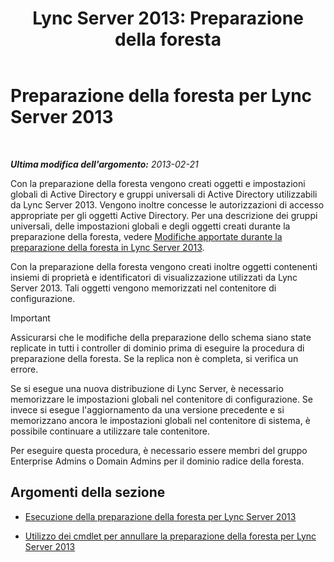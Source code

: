 ﻿---
title: 'Lync Server 2013: Preparazione della foresta'
TOCTitle: Preparazione della foresta
ms:assetid: 3d188fcb-c64e-46cf-a3a7-9e3ebefed7fd
ms:mtpsurl: https://technet.microsoft.com/it-it/library/Gg425898(v=OCS.15)
ms:contentKeyID: 49300282
ms.date: 08/24/2015
mtps_version: v=OCS.15
ms.translationtype: HT
---

# Preparazione della foresta per Lync Server 2013

 

_**Ultima modifica dell'argomento:** 2013-02-21_

Con la preparazione della foresta vengono creati oggetti e impostazioni globali di Active Directory e gruppi universali di Active Directory utilizzabili da Lync Server 2013. Vengono inoltre concesse le autorizzazioni di accesso appropriate per gli oggetti Active Directory. Per una descrizione dei gruppi universali, delle impostazioni globali e degli oggetti creati durante la preparazione della foresta, vedere [Modifiche apportate durante la preparazione della foresta in Lync Server 2013](lync-server-2013-changes-made-by-forest-preparation.md).

Con la preparazione della foresta vengono creati inoltre oggetti contenenti insiemi di proprietà e identificatori di visualizzazione utilizzati da Lync Server 2013. Tali oggetti vengono memorizzati nel contenitore di configurazione.

> [!IMPORTANT]  
> Assicurarsi che le modifiche della preparazione dello schema siano state replicate in tutti i controller di dominio prima di eseguire la procedura di preparazione della foresta. Se la replica non è completa, si verifica un errore.

Se si esegue una nuova distribuzione di Lync Server, è necessario memorizzare le impostazioni globali nel contenitore di configurazione. Se invece si esegue l'aggiornamento da una versione precedente e si memorizzano ancora le impostazioni globali nel contenitore di sistema, è possibile continuare a utilizzare tale contenitore.

Per eseguire questa procedura, è necessario essere membri del gruppo Enterprise Admins o Domain Admins per il dominio radice della foresta.

## Argomenti della sezione

  - [Esecuzione della preparazione della foresta per Lync Server 2013](lync-server-2013-running-forest-preparation.md)

  - [Utilizzo dei cmdlet per annullare la preparazione della foresta per Lync Server 2013](lync-server-2013-using-cmdlets-to-reverse-forest-preparation.md)

